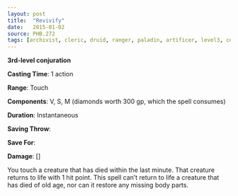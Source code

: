 ```yaml
---
layout: post
title:  "Revivify"
date:   2015-01-02
source: PHB.272
tags: [archivist, cleric, druid, ranger, paladin, artificer, level3, conjuration]
---
```


**3rd-level conjuration**

**Casting Time**: 1 action

**Range**: Touch

**Components**: V, S, M (diamonds worth 300 gp, which the spell consumes)

**Duration**: Instantaneous

**Saving Throw**:

**Save For**:

**Damage**: []

You touch a creature that has died within the last minute. That creature returns to life with 1 hit point. This spell can’t return to life a creature that has died of old age, nor can it restore any missing body parts.
